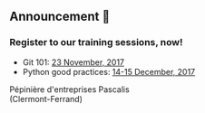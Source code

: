 ## Announcement 🚀


### Register to our training sessions, now!

* Git 101: [23 November, 2017](https://www.eventbrite.fr/e/billets-git-101-38071411617?aff=erelpanelorg)
* Python good practices: [14-15 December, 2017](https://www.eventbrite.fr/e/billets-bonnes-pratiques-de-developpement-en-python-38071859958)

Pépinière d'entreprises Pascalis
<br/>
(Clermont-Ferrand)
